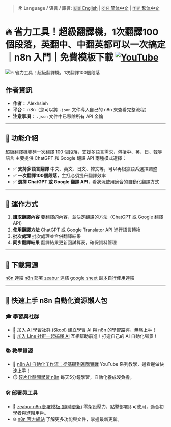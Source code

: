 > 🌍 **Language / 语言 / 語言**: [🇺🇸 English](./readme-en.md) | [🇨🇳 简体中文](./readme-cn.md) | [🇹🇼 繁体中文](./readme.md)

# 🔥 省力工具！超級翻譯機，1次翻譯100個段落，英翻中、中翻英都可以一次搞定｜n8n 入門｜免費模板下載 [![YouTube](https://img.shields.io/badge/Watch%20on-YouTube-red?logo=youtube)](https://youtu.be/LtCnZTV3cgs)

![🔥 省力工具！超級翻譯機，1次翻譯100個段落](https://github.com/qwedsazxc78/ai-automation-n8n/blob/main/n8n/7-super-translator-100-batch/cover.png?raw=true)

## 作者資訊

* **作者：** Alexhsieh
* **平台：** n8n（您可以將 `.json` 文件導入自己的 n8n 來查看完整流程）
* **注意事項：** `.json` 文件中已移除所有 API 金鑰

---

## 📌 功能介紹

超級翻譯機能夠一次翻譯 100 個段落，支援多語言需求，包括中、英、日、韓等語言
主要提供 ChatGPT 和 Google 翻譯 API 兩種模式選擇：

* ✅ **支持多語言翻譯** 中文、英文、日文、韓文等，可以再根據語系選擇調整
* ✅ **一次翻譯100個段落**，主打必須提升翻譯效率
* ✅ **選擇 ChatGPT 或 Google 翻譯 API**，看狀況使用適合的自動化翻譯方式

---

## 🔧 運作方式

1. **讀取翻譯內容** 要翻譯的內容，並決定翻譯的方法（ChatGPT 或 Google 翻譯 API）
2. **使用翻譯方法** ChatGPT 或 Google Translator API 進行語言轉換
3. **批次處理** 批次處理並合併翻譯結果
4. **同步翻譯結果** 翻譯結果更新回試算表，確保資料管理

---

## 🚀 下載資源

[n8n 連結](https://n8n.io/)
[n8n 部署 zeabur 連結](https://zeabur.com/referral?referralCode=qwedsazxc78)
[google sheet 副本自行使用連結](https://docs.google.com/spreadsheets/d/1Gvk792yOVVI4UHTb6eahPv2IQ8FR1mO8MjIG-8ZzT7Y/edit?usp=sharing)


---

## 🚀 快速上手 n8n 自動化資源懶人包

### 🎓 學習與社群

* 🔗 [加入 AI 學習社群 (Skool)](https://www.skool.com/ai-brain-alex/about?ref=5dde9b20e8e7432aa9a01df6e89685f4)
  建立學習 AI 與 n8n 的學習路徑，無痛上手！
* 🔗 [加入 Line 社群一起搞懂 AI](https://line.me/ti/g2/ZypIgLSzVPweRBgBqKvaRU10WEmnotuZOr7Lpg)
  互相幫助前進！打造自己的 AI 自動化場景！

### 📚 教學資源

* 🎥 [n8n AI 自動化工作流：從基礎到進階實戰](https://youtube.com/playlist?list=PLUf88uk7T54I83MBdbuXgUuA8rVklF4FA&si=wHsQw8YJu-erSdLd)
  YouTube 系列教學，邊看邊做快速上手！
* ⏱️ [碎片化時間學習 n8n](https://youtube.com/playlist?list=PLUf88uk7T54Iv6LV2NFgdTghaX2cPhtgH&si=G3gj2qn179ZFUqAZ)
  每天5分鐘學習，自動化養成沒負擔。

### 🛠️ 部署與工具

* 🧩 [zeabur n8n 部署模板 (隨時更新)](https://zeabur.com/zh-TW/templates/0TUVZ7?referralDesktop=qwedsazxc78)
  零架設壓力，點擊部署即可使用，適合初學者與進階用戶。
* 🌐 [n8n 官方網站](https://n8n.io/)
  了解更多功能與文件，掌握最新更新。
